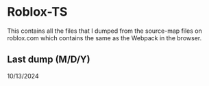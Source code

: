 # Roblox-TS
This contains all the files that I dumped from the source-map files on roblox.com which contains the same as the Webpack in the browser.

## Last dump (M/D/Y)
10/13/2024